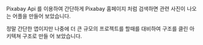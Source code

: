 Pixabay Api 를 이용하여 간단하게 Pixabay 홈페이지 처럼 검색하면
관련 사진이 나오는 어플을 만들어 보았습니다.

정말 간단한 앱이지만 나중에 더 큰 규모의 프로젝트를 할때를 대비하여
구조를 클린 아키텍쳐 구조로 만들 어 보았습니다.